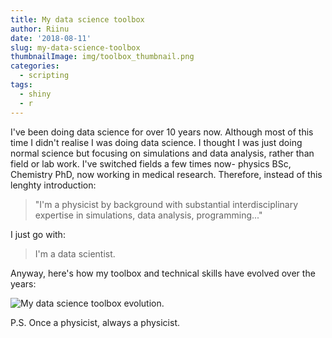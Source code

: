 ```yaml
---
title: My data science toolbox
author: Riinu
date: '2018-08-11'
slug: my-data-science-toolbox
thumbnailImage: img/toolbox_thumbnail.png
categories:
  - scripting
tags:
  - shiny
  - r
---
```


I've been doing data science for over 10 years now. Although most of this time I didn't realise I was doing data science. I thought I was just doing normal science but focusing on simulations and data analysis, rather than field or lab work. I've switched fields a few times now- physics BSc, Chemistry PhD, now working in medical research. Therefore, instead of this lenghty introduction:

>  "I'm a physicist by background with substantial interdisciplinary expertise in simulations, data analysis, programming..."

I just go with:


> I'm a data scientist.

Anyway, here's how my toolbox and technical skills have evolved over the years:

![My data science toolbox evolution.](img/toolbox_evolution.jpeg)

P.S. Once a physicist, always a physicist.
